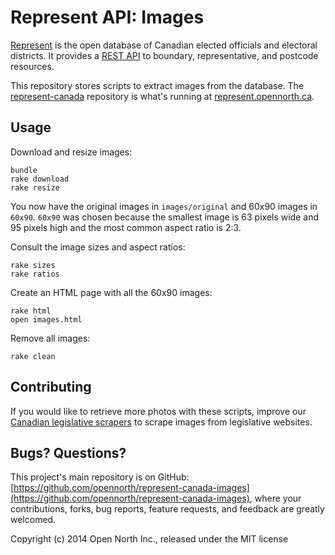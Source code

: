 # Represent API: Images

[Represent](https://represent.opennorth.ca/) is the open database of Canadian elected officials and electoral districts. It provides a [REST API](https://represent.opennorth.ca/api/) to boundary, representative, and postcode resources.

This repository stores scripts to extract images from the database. The [represent-canada](https://github.com/opennorth/represent-canada) repository is what's running at [represent.opennorth.ca](https://represent.opennorth.ca/).

## Usage

Download and resize images:

    bundle
    rake download
    rake resize

You now have the original images in `images/original` and 60x90 images in `60x90`. `60x90` was chosen because the smallest image is 63 pixels wide and 95 pixels high and the most common aspect ratio is 2:3.

Consult the image sizes and aspect ratios:

    rake sizes
    rake ratios

Create an HTML page with all the 60x90 images:

    rake html
    open images.html

Remove all images:

    rake clean

## Contributing

If you would like to retrieve more photos with these scripts, improve our [Canadian legislative scrapers](https://github.com/opencivicdata/scrapers-ca/) to scrape images from legislative websites.

## Bugs? Questions?

This project's main repository is on GitHub: [https://github.com/opennorth/represent-canada-images](https://github.com/opennorth/represent-canada-images), where your contributions, forks, bug reports, feature requests, and feedback are greatly welcomed.

Copyright (c) 2014 Open North Inc., released under the MIT license
